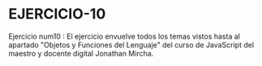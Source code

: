 # EJERCICIO-10
Ejercicio num10 : El ejercicio envuelve todos los temas vistos hasta al apartado "Objetos y Funciones del Lenguaje" del curso de JavaScript del maestro y docente digital Jonathan Mircha.


